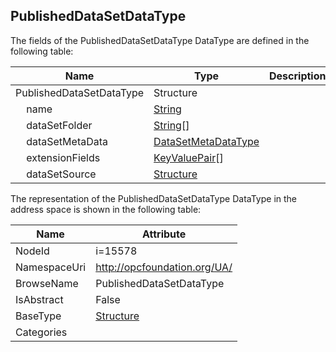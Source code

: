 <!-- datatype -->
## PublishedDataSetDataType
  
<!-- end of description -->
The fields of the PublishedDataSetDataType DataType are defined in the following table:  

|Name|Type|Description|
|---|---|---|
|PublishedDataSetDataType|Structure||
|&nbsp;&nbsp;&nbsp;&nbsp;name|[String](../../DataTypes/String/readme.md)||
|&nbsp;&nbsp;&nbsp;&nbsp;dataSetFolder|[String](../../DataTypes/String/readme.md)[]||
|&nbsp;&nbsp;&nbsp;&nbsp;dataSetMetaData|[DataSetMetaDataType](../../DataTypes/DataSetMetaDataType/readme.md)||
|&nbsp;&nbsp;&nbsp;&nbsp;extensionFields|[KeyValuePair](../../DataTypes/KeyValuePair/readme.md)[]||
|&nbsp;&nbsp;&nbsp;&nbsp;dataSetSource|[Structure](../../DataTypes/Structure/readme.md)||

The representation of the PublishedDataSetDataType DataType in the address space is shown in the following table:  

|Name|Attribute|
|---|---|
|NodeId|i=15578|
|NamespaceUri|http://opcfoundation.org/UA/|
|BrowseName|PublishedDataSetDataType|
|IsAbstract|False|
|BaseType|[Structure](../../DataTypes/Structure/readme.md)|
|Categories||

